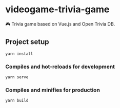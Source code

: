 # videogame-trivia-game

🎮 Trivia game based on Vue.js and Open Trivia DB.

## Project setup

```
yarn install
```

### Compiles and hot-reloads for development

```
yarn serve
```

### Compiles and minifies for production

```
yarn build
```
